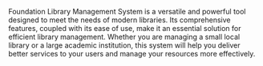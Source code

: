 Foundation Library Management System is a versatile and powerful tool designed to meet the needs of modern libraries. Its comprehensive features, coupled with its ease of use, make it an essential solution for efficient library management. Whether you are managing a small local library or a large academic institution, this system will help you deliver better services to your users and manage your resources more effectively.

